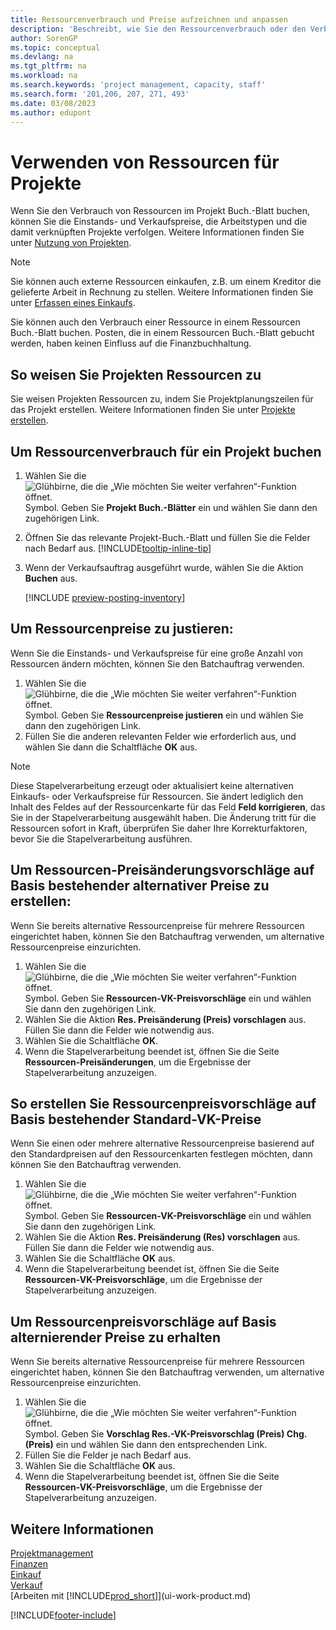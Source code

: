 ```yaml
---
title: Ressourcenverbrauch und Preise aufzeichnen und anpassen
description: 'Beschreibt, wie Sie den Ressourcenverbrauch oder den Verbrauch erfassen können, die einem Projekt zugeordnet sind, um Kosten, Preisen und Arbeitstypen zu verwalten.'
author: SorenGP
ms.topic: conceptual
ms.devlang: na
ms.tgt_pltfrm: na
ms.workload: na
ms.search.keywords: 'project management, capacity, staff'
ms.search.form: '201,206, 207, 271, 493'
ms.date: 03/08/2023
ms.author: edupont
---
```

# <a name="use-resources-for-jobs" />Verwenden von Ressourcen für Projekte

Wenn Sie den Verbrauch von Ressourcen im Projekt Buch.-Blatt buchen, können Sie die Einstands- und Verkaufspreise, die Arbeitstypen und die damit verknüpften Projekte verfolgen. Weitere Informationen finden Sie unter [Nutzung von Projekten](projects-how-record-job-usage.md).

> [!NOTE]
> Sie können auch externe Ressourcen einkaufen, z.B. um einem Kreditor die gelieferte Arbeit in Rechnung zu stellen. Weitere Informationen finden Sie unter [Erfassen eines Einkaufs](purchasing-how-record-purchases.md).

Sie können auch den Verbrauch einer Ressource in einem Ressourcen Buch.-Blatt buchen. Posten, die in einem Ressourcen Buch.-Blatt gebucht werden, haben keinen Einfluss auf die Finanzbuchhaltung.

## <a name="to-assign-resources-to-jobs" />So weisen Sie Projekten Ressourcen zu

Sie weisen Projekten Ressourcen zu, indem Sie Projektplanungszeilen für das Projekt erstellen. Weitere Informationen finden Sie unter  [Projekte erstellen](projects-how-create-jobs.md).

## <a name="to-record-resource-usage-for-a-job" />Um Ressourcenverbrauch für ein Projekt buchen

1. Wählen Sie die ![Glühbirne, die die „Wie möchten Sie weiter verfahren“-Funktion öffnet.](media/ui-search/search_small.png "Tell me-Funktion") Symbol. Geben Sie **Projekt Buch.-Blätter** ein und wählen Sie dann den zugehörigen Link.
2. Öffnen Sie das relevante Projekt-Buch.-Blatt und füllen Sie die Felder nach Bedarf aus. [!INCLUDE[tooltip-inline-tip](includes/tooltip-inline-tip_md.md)]
3. Wenn der Verkaufsauftrag ausgeführt wurde, wählen Sie die Aktion **Buchen** aus.

    [!INCLUDE [preview-posting-inventory](includes/preview-posting-inventory.md)]

## <a name="to-adjust-resource-prices" />Um Ressourcenpreise zu justieren:

Wenn Sie die Einstands- und Verkaufspreise für eine große Anzahl von Ressourcen ändern möchten, können Sie den Batchauftrag verwenden.  

1. Wählen Sie die ![Glühbirne, die die „Wie möchten Sie weiter verfahren“-Funktion öffnet.](media/ui-search/search_small.png "Tell me-Funktion") Symbol. Geben Sie **Ressourcenpreise justieren** ein und wählen Sie dann den zugehörigen Link.
2. Füllen Sie die anderen relevanten Felder wie erforderlich aus, und wählen Sie dann die Schaltfläche **OK** aus.

> [!NOTE]  
> Diese Stapelverarbeitung erzeugt oder aktualisiert keine alternativen Einkaufs- oder Verkaufspreise für Ressourcen. Sie ändert lediglich den Inhalt des Feldes auf der Ressourcenkarte für das Feld **Feld korrigieren**, das Sie in der Stapelverarbeitung ausgewählt haben. Die Änderung tritt für die Ressourcen sofort in Kraft, überprüfen Sie daher Ihre Korrekturfaktoren, bevor Sie die Stapelverarbeitung ausführen.

## <a name="to-get-resource-price-change-suggestions-based-on-existing-alternate-prices" />Um Ressourcen-Preisänderungsvorschläge auf Basis bestehender alternativer Preise zu erstellen:

Wenn Sie bereits alternative Ressourcenpreise für mehrere Ressourcen eingerichtet haben, können Sie den Batchauftrag verwenden, um alternative Ressourcenpreise einzurichten.

1. Wählen Sie die ![Glühbirne, die die „Wie möchten Sie weiter verfahren“-Funktion öffnet.](media/ui-search/search_small.png "Tell me-Funktion") Symbol. Geben Sie **Ressourcen-VK-Preisvorschläge** ein und wählen Sie dann den zugehörigen Link.
2. Wählen Sie die Aktion **Res. Preisänderung (Preis) vorschlagen** aus. Füllen Sie dann die Felder wie notwendig aus.
3. Wählen Sie die Schaltfläche **OK**.  
4. Wenn die Stapelverarbeitung beendet ist, öffnen Sie die Seite **Ressourcen-Preisänderungen**, um die Ergebnisse der Stapelverarbeitung anzuzeigen.

## <a name="to-get-resource-price-change-suggestions-based-on-standard-prices" />So erstellen Sie Ressourcenpreisvorschläge auf Basis bestehender Standard-VK-Preise

Wenn Sie einen oder mehrere alternative Ressourcenpreise basierend auf den Standardpreisen auf den Ressourcenkarten festlegen möchten, dann können Sie den Batchauftrag verwenden.  

1. Wählen Sie die ![Glühbirne, die die „Wie möchten Sie weiter verfahren“-Funktion öffnet.](media/ui-search/search_small.png "Tell Me-Funktion") Symbol. Geben Sie **Ressourcen-VK-Preisvorschläge** ein und wählen Sie dann den zugehörigen Link.
2. Wählen Sie die Aktion **Res. Preisänderung (Res) vorschlagen** aus. Füllen Sie dann die Felder wie notwendig aus.  
3. Wählen Sie die Schaltfläche **OK** aus.  
4. Wenn die Stapelverarbeitung beendet ist, öffnen Sie die Seite **Ressourcen-VK-Preisvorschläge**, um die Ergebnisse der Stapelverarbeitung anzuzeigen.

## <a name="to-get-resource-price-change-suggestions-based-on-alternate-prices" />Um Ressourcenpreisvorschläge auf Basis alternierender Preise zu erhalten

Wenn Sie bereits alternative Ressourcenpreise für mehrere Ressourcen eingerichtet haben, können Sie den Batchauftrag verwenden, um alternative Ressourcenpreise einzurichten.

1. Wählen Sie die ![Glühbirne, die die „Wie möchten Sie weiter verfahren“-Funktion öffnet.](media/ui-search/search_small.png "Tell Me-Funktion") Symbol. Geben Sie **Vorschlag Res.-VK-Preisvorschlag (Preis) Chg. (Preis)** ein und wählen Sie dann den entsprechenden Link.  
2. Füllen Sie die Felder je nach Bedarf aus.
3. Wählen Sie die Schaltfläche **OK** aus.  
4. Wenn die Stapelverarbeitung beendet ist, öffnen Sie die Seite **Ressourcen-VK-Preisvorschläge**, um die Ergebnisse der Stapelverarbeitung anzuzeigen.

## <a name="see-also" />Weitere Informationen

[Projektmanagement](projects-manage-projects.md)  
[Finanzen](finance.md)  
[Einkauf](purchasing-manage-purchasing.md)         
[Verkauf](sales-manage-sales.md)     
[Arbeiten mit [!INCLUDE[prod_short](includes/prod_short.md)]](ui-work-product.md)  


[!INCLUDE[footer-include](includes/footer-banner.md)]

